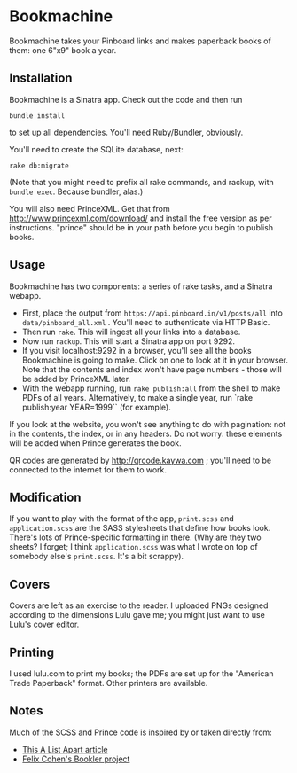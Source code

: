 Bookmachine
===========

Bookmachine takes your Pinboard links and makes paperback books of them: one
6"x9" book a year.

Installation
------------

Bookmachine is a Sinatra app. Check out the code and then run

    bundle install

to set up all dependencies. You'll need Ruby/Bundler, obviously.

You'll need to create the SQLite database, next:

    rake db:migrate

(Note that you might need to prefix all rake commands, and rackup, with `bundle
exec`. Because bundler, alas.)

You will also need PrinceXML. Get that from http://www.princexml.com/download/ and install
the free version as per instructions. "prince" should be in your path before
you begin to publish books.

Usage
-----

Bookmachine has two components: a series of rake tasks, and a Sinatra webapp.

* First, place the output from `https://api.pinboard.in/v1/posts/all` into
  `data/pinboard_all.xml` . You'll need to authenticate via HTTP Basic.
* Then run `rake`. This will ingest all your links into a database.
* Now run `rackup`. This will start a Sinatra app on port 9292.
* If you visit localhost:9292 in a browser, you'll see all the books
  Bookmachine is going to make. Click on one to look at it in your browser.
  Note that the contents and index won't have page numbers - those will be
  added by PrinceXML later.
* With the webapp running, run `rake publish:all` from the shell to make PDFs
  of all years. Alternatively, to make a single year, run `rake publish:year
  YEAR=1999`` (for example).

If you look at the website, you won't see anything to do with pagination: not
in the contents, the index, or in any headers. Do not worry: these elements
will be added when Prince generates the book.

QR codes are generated by http://qrcode.kaywa.com ; you'll need to be connected
to the internet for them to work.

Modification
------------

If you want to play with the format of the app, `print.scss` and `application.scss`
are the SASS stylesheets that define how books look. There's lots of
Prince-specific formatting in there. (Why are they two sheets? I forget;
I think `application.scss` was what I wrote on top of somebody else's `print.scss`.
It's a bit scrappy).

Covers
------

Covers are left as an exercise to the reader. I uploaded PNGs designed
according to the dimensions Lulu gave me; you might just want to use Lulu's
cover editor.

Printing
--------

I used lulu.com to print my books; the PDFs are set up for the "American Trade
Paperback" format. Other printers are available.

Notes
-----

Much of the SCSS and Prince code is inspired by or taken directly from:

* [This A List Apart article](http://www.alistapart.com/articles/boom)
* [Felix Cohen's Bookler project](https://github.com/headshift/Bookler)
